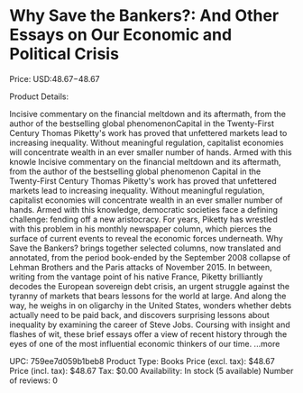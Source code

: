 # Why Save the Bankers?: And Other Essays on Our Economic and Political Crisis

Price: USD:$48.67-$48.67

Product Details:

Incisive commentary on the financial meltdown and its aftermath, from the author of the bestselling global phenomenonCapital in the Twenty-First Century Thomas Piketty's work has proved that unfettered markets lead to increasing inequality. Without meaningful regulation, capitalist economies will concentrate wealth in an ever smaller number of hands. Armed with this knowle Incisive commentary on the financial meltdown and its aftermath, from the author of the bestselling global phenomenon Capital in the Twenty-First Century Thomas Piketty's work has proved that unfettered markets lead to increasing inequality. Without meaningful regulation, capitalist economies will concentrate wealth in an ever smaller number of hands. Armed with this knowledge, democratic societies face a defining challenge: fending off a new aristocracy. For years, Piketty has wrestled with this problem in his monthly newspaper column, which pierces the surface of current events to reveal the economic forces underneath. Why Save the Bankers? brings together selected columns, now translated and annotated, from the period book-ended by the September 2008 collapse of Lehman Brothers and the Paris attacks of November 2015. In between, writing from the vantage point of his native France, Piketty brilliantly decodes the European sovereign debt crisis, an urgent struggle against the tyranny of markets that bears lessons for the world at large. And along the way, he weighs in on oligarchy in the United States, wonders whether debts actually need to be paid back, and discovers surprising lessons about inequality by examining the career of Steve Jobs. Coursing with insight and flashes of wit, these brief essays offer a view of recent history through the eyes of one of the most influential economic thinkers of our time. ...more

UPC: 759ee7d059b1beb8
Product Type: Books
Price (excl. tax): $48.67
Price (incl. tax): $48.67
Tax: $0.00
Availability: In stock (5 available)
Number of reviews: 0